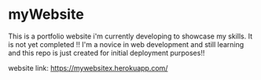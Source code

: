 # myWebsite
This is a portfolio website i'm currently developing to showcase my skills. It is not yet completed !!
I'm a novice in web development and still learning and this repo is just created for initial deployment purposes!!

website link: https://mywebsitex.herokuapp.com/
